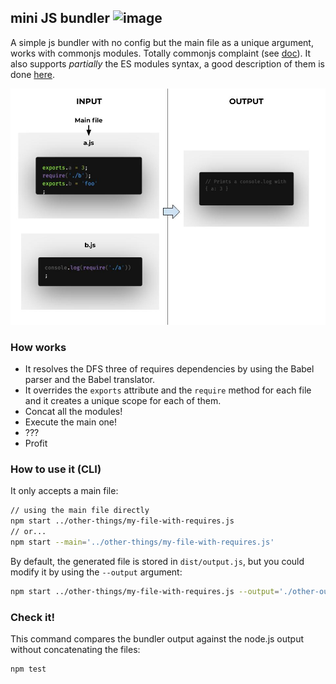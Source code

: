## mini JS bundler ![image](https://api.travis-ci.com/frankcortes/mini-js-bundler.svg?branch=main)

A simple js bundler with no config but the main file as a unique argument, works with commonjs modules. Totally commonjs complaint (see [doc](http://wiki.commonjs.org/wiki/Modules/1.1)). It also supports _partially_ the ES modules syntax, a good description of them is done [here](https://exploringjs.com/impatient-js/ch_modules.html).

![Example about how works](./docs/example-output.jpg)

### How works

* It resolves the DFS three of requires dependencies by using the Babel parser and the Babel translator.
* It overrides the `exports` attribute and the `require` method for each file and it creates a unique scope for each of them.
* Concat all the modules!
* Execute the main one!
* ???
* Profit

### How to use it (CLI)

It only accepts a main file:

```sh
// using the main file directly
npm start ../other-things/my-file-with-requires.js
// or...
npm start --main='../other-things/my-file-with-requires.js'
```

By default, the generated file is stored in `dist/output.js`, but you could
modify it by using the `--output` argument:

```sh
npm start ../other-things/my-file-with-requires.js --output='./other-output-name.js'
```


### Check it!

This command compares the bundler output against the node.js output without concatenating the files:

```sh
npm test
```
